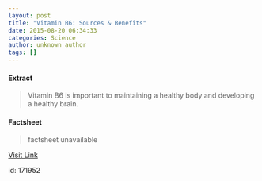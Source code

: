 ```yaml
---
layout: post
title: "Vitamin B6: Sources & Benefits"
date: 2015-08-20 06:34:33
categories: Science
author: unknown author
tags: []
---
```



#### Extract
>Vitamin B6 is important to maintaining a healthy body and developing a healthy brain.

#### Factsheet
>factsheet unavailable

[Visit Link](http://www.livescience.com/51920-vitamin-b6.html)

id:  171952
